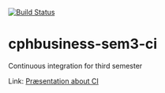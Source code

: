 [![Build Status](https://travis-ci.org/Jegp/cphbusiness-sem3-ci.svg?branch=master)](https://travis-ci.org/MartinH5/cphbusiness-sem3-ci)

# cphbusiness-sem3-ci
Continuous integration for third semester

Link: [Præsentation about CI](https://jegp.github.io/cphbusiness-sem3-ci/presentation.html#/)
